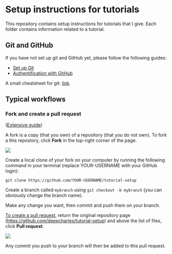 # Setup instructions for tutorials

This repository contains setup instructions for tutorials that I give.
Each folder contains information related to a tutorial.

## Git and GitHub
If you have not set up git and GitHub yet, please follow the following guides:

- [Set up Git](https://docs.github.com/en/github/getting-started-with-github/set-up-git)
- [Authentification with GitHub](https://docs.github.com/en/github/getting-started-with-github/set-up-git#next-steps-authenticating-with-github-from-git)

A small cheatsheet for git: [link](https://github.com/henryiii/compclass/blob/master/classes/week3/HowGitWorks2_0b.pdf).

## Typical workflows
### Fork and create a pull request

([Extensive guide](https://docs.github.com/en/github/getting-started-with-github/fork-a-repo))

A fork is a copy (that you own) of a repository (that you do not own).
To fork a this repostory, click **Fork** in the top-right corner of the page.

![](https://docs.github.com/assets/images/help/repository/fork_button.jpg)

Create a local clone of your fork on your computer by running the following command in your terminal (replace YOUR-USERNAME with your GitHub login):

```
git clone https://github.com/YOUR-USERNAME/tutorial-setup
```

Create a branch called `mybranch` using `git checkout -b mybranch` (you can obviously change the branch name).

Make any change you want, then commit and push them on your branch.

[To create a pull request](https://docs.github.com/en/github/collaborating-with-issues-and-pull-requests/creating-a-pull-request-from-a-fork), return the original repository page (https://github.com/deepcharles/tutorial-setup) and above the list of files, click **Pull request**.

![](https://docs.github.com/assets/images/help/pull_requests/pull-request-start-review-button.png)

Any commit you push to your branch will then be added to this pull request.



